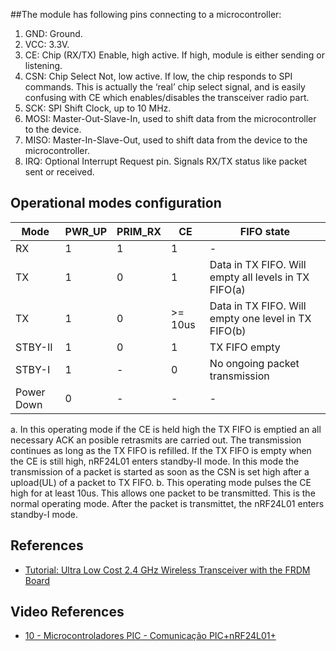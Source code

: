 ##The module has following pins connecting to a microcontroller:

1. GND: Ground.
2. VCC: 3.3V.
3. CE: Chip (RX/TX) Enable, high active. If high, module is either sending or listening.
4. CSN: Chip Select Not, low active. If low, the chip responds to SPI commands. This is actually the ‘real’ chip select signal, and is easily confusing with CE which enables/disables the transceiver radio part.
5. SCK: SPI Shift Clock, up to 10 MHz.
6. MOSI: Master-Out-Slave-In, used to shift data from the microcontroller to the device.
7. MISO: Master-In-Slave-Out, used to shift data from the device to the microcontroller.
8. IRQ: Optional Interrupt Request pin. Signals RX/TX status like packet sent or received.

## Operational modes configuration
|Mode       |PWR_UP     |PRIM_RX    |CE         |FIFO state                                             |
|-----------|-----------|-----------|-----------|-------------------------------------------------------|
|RX         |1          |1          |1          |-                                                      |
|TX         |1          |0          |1          |Data in TX FIFO. Will empty all levels in TX FIFO(a)   |          |
|TX         |1          |0          |>= 10us    |Data in TX FIFO. Will empty one level in TX FIFO(b)    |           |
|STBY-II    |1          |0          |1          |TX FIFO empty                                          |
|STBY-I     |1          |-          |0          |No ongoing packet transmission                         |
|Power Down |0          |-          |-          |-                                                      |

a. In this operating mode if the CE is held high the TX FIFO is emptied an all necessary ACK an posible
   retrasmits are carried out. The transmission continues as long as the TX FIFO is refilled. If the
   TX FIFO is empty when the CE is still high, nRF24L01 enters standby-II mode. In this mode the transmission
   of a packet is started as soon as the CSN is set high after a upload(UL) of a packet to TX FIFO.
b. This operating mode pulses the CE high for at least 10us. This allows one packet to be transmitted.
   This is the normal operating mode. After the packet is transmittet, the nRF24L01 enters standby-I mode.

## References

* [Tutorial: Ultra Low Cost 2.4 GHz Wireless Transceiver with the FRDM Board](http://mcuoneclipse.com/2013/07/20/tutorial-ultra-low-cost-2-4-ghz-wireless-transceiver-with-the-frdm-board/)

## Video References

* [10 - Microcontroladores PIC - Comunicação PIC+nRF24L01+](https://www.youtube.com/watch?v=Pj-enHa2wvU)

